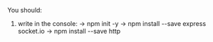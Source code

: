You should:
1. write in the console:
-> npm init -y
-> npm install --save express socket.io
-> npm install --save http
